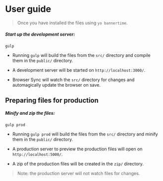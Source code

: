 # User guide

> Once you have installed the files using `yo bannertime`.


##### Start up the development server:
```
gulp
```

* Running `gulp` will build the files from the `src/` directory and compile them in the `public/` directory.

* A development server will be started on `http://localhost:3000/`.

* Browser Sync will watch the `src/` directory for changes and automagically update the browser on save.


## Preparing files for production

##### Minify and zip the files:
```
gulp prod
```

* Running `gulp prod` will build the files from the `src/` directory and minify them in the `public/` directory.

* A production server to preview the production files will open on `http://localhost:5000/`.

* A zip of the production files will be created in the `zip/` directory.

> Note: the production server will not watch files for changes.
